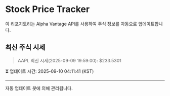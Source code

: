 
# Stock Price Tracker

이 리포지토리는 Alpha Vantage API를 사용하여 주식 정보를 자동으로 업데이트합니다.

## 최신 주식 시세
> AAPL 최신 시세(2025-09-09 19:59:00): $233.5301

⏳ 업데이트 시간: 2025-09-10 04:11:41 (KST)

---
자동 업데이트 봇에 의해 관리됩니다.
